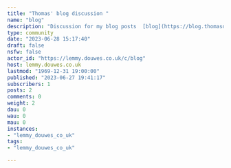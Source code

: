 ```yaml
---
title: "Thomas' blog discussion " 
name: "blog"
description: "Discussion for my blog posts  [blog](https://blog.thomasdouwes.co.uk)"
type: community
date: "2023-06-28 15:17:40"
draft: false
nsfw: false
actor_id: "https://lemmy.douwes.co.uk/c/blog"
host: lemmy.douwes.co.uk
lastmod: "1969-12-31 19:00:00"
published: "2023-06-27 19:41:17"
subscribers: 1
posts: 2
comments: 0
weight: 2
dau: 0
wau: 0
mau: 0
instances:
- "lemmy_douwes_co_uk"
tags: 
- "lemmy_douwes_co_uk"

---
```

